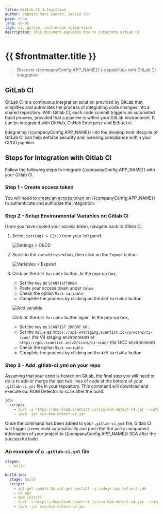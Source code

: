 ```yaml
---
title: GitLab CI Integration
author: Shamala Mani Vannan, Jackie Tan
page: true
lang: en-US
tags: ci, gitlab, continuous integration
description: This document explains how to integrate GitLab CI
---
```


<script setup>
import { companyConfig } from '../../../config/companyConfig.js'
</script>

<ClientOnly>

# {{ $frontmatter.title }}

> Discover {{companyConfig.APP_NAME}}'s capabilities with GitLab CI integration

## GitLab CI

GitLab CI is a continuous integration solution provided by GitLab that simplifies and automates the process of integrating code changes into a shared repository. With Gitlab CI, each code commit triggers an automated build process, provided that a pipeline is within your GitLab environment. It can be integrated with GitHub, GitHub Enterprise and Bitbucket.

Integrating {{companyConfig.APP_NAME}} into the development lifecycle of GitLab CI can help enforce security and licensing compliance within your CI/CD pipeline.

## Steps for Integration with Gitlab CI

Follow the following steps to integrate {{companyConfig.APP_NAME}} with your Gitlab CI.

### Step 1 - Create access token

You will need to <a href="../Settings/Access-Tokens">create an access token</a> on {{companyConfig.APP_NAME}} to authenticate and authorize the integration.

### Step 2 - Setup Environmental Variables on Gitlab CI

Once you have copied your access token, navigate back to Gitlab CI.

1. Select `Settings > CI/CD` from your left panel.

   ![Settings > CI/CD](/images/Build-based-Scan-CICD-Pipeline/gitlab/step2.1.png)

2. Scroll to the `Variables` section, then click on the `Expand` button.

   ![Variables > Expand](/images/Build-based-Scan-CICD-Pipeline/gitlab/step2.2.png)

3. Click on the `Add Variable` button. In the pop-up box,
    - Set the `Key` as `SCANTISTTOKEN`
    - Paste your access token under `Value`
    - Check the option `Mask variable`
    - Complete the process by clicking on the `Add Variable` button

   ![Add variable](/images/Build-based-Scan-CICD-Pipeline/gitlab/step2.3.png)

   Click on the `Add Variable` button again. In the pop-up box,
   - Set the `Key` as `SCANTIST_IMPORT_URL`
   - Set the `Value` as `https://api-v4staging.scantist.io/v2/scans/ci-scan/` (for V4 staging environment) or `https://gcc.scantist.io/v2/scans/ci-scan/` (for GCC environment)
   - Check the option `Mask variable`
   - Complete the process by clicking on the `Add Variable` button

### Step 3 - Add .gitlab-ci.yml on your repo

Assuming that your code is hosted on Gitlab, the final step you will need to do is to add or merge the last two lines of code at the bottom of your `.gitlab-ci.yml` file in your repository. This command will download and execute our BOM Detector to scan after the build.

```yaml
job:
  script:
    - curl -s https://download.scantist.io/sca-bom-detect-v4.jar --output sca-bom-detect-v4.jar
    - java -jar sca-bom-detect-v4.jar
```

Once the command has been added to your `.gitlab-ci.yml` file, Gitlab CI will trigger a new build automatically and push the 3rd party component information of your project to {{companyConfig.APP_NAME}} SCA after the successful build.

### An example of a `.gitlab-ci.yml` file

```yaml
stages:
  - build

build-job:
  stage: build
  script:
    - apt-get update && apt-get install -y nodejs npm default-jdk
    - cd api
    - npm install
    - curl -s https://download.scantist.io/sca-bom-detect-v4.jar --output sca-bom-detect-v4.jar
    - java -jar sca-bom-detect-v4.jar
```

<img src="" />

</ClientOnly>
